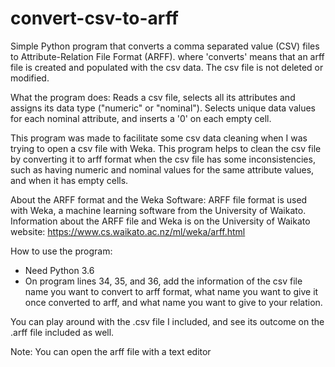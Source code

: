 # convert-csv-to-arff
Simple Python program that converts a comma separated value (CSV) files to Attribute-Relation File Format (ARFF).
where 'converts' means that an arff file is created and populated with the csv data. 
The csv file is not deleted or modified.

What the program does:
Reads a csv file, selects all its attributes and assigns its data type ("numeric" or "nominal").
Selects unique data values for each nominal attribute, and inserts a '0' on each empty cell.

This program was made to facilitate some csv data cleaning when I was trying to open a csv file with Weka. 
This program helps to clean the csv file by converting it to arff format when the csv file has some inconsistencies, 
such as having numeric and nominal values for the same attribute values, and when it has empty cells.


About the ARFF format and the Weka Software:
ARFF file format is used with Weka, a machine learning software from the
University of Waikato. Information about the ARFF file and Weka is on the
University of Waikato website: https://www.cs.waikato.ac.nz/ml/weka/arff.html


How to use the program:
- Need Python 3.6
- On program lines 34, 35, and 36, add the information of the csv file name 
you want to convert to arff format, what name you want to give it once converted
to arff, and what name you want to give to your relation.

You can play around with the .csv file I included, and see its outcome on the .arff
file included as well.

Note:
You can open the arff file with a text editor
